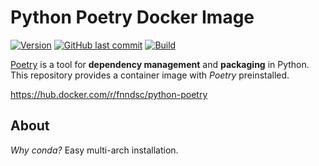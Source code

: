 # Python Poetry Docker Image

[![Version](https://img.shields.io/docker/v/fnndsc/python-poetry?sort=semver)](https://hub.docker.com/r/fnndsc/python-poetry)
[![GitHub last commit](https://img.shields.io/github/last-commit/FNNDSC/python-poetry)](https://github.com/FNNDSC/python-poetry)
[![Build](https://github.com/FNNDSC/python-poetry/actions/workflows/build.yml/badge.svg)](https://github.com/FNNDSC/python-poetry/actions)


[Poetry](https://python-poetry.org/docs/) is a tool for
**dependency management** and **packaging** in Python.
This repository provides a container image with _Poetry_ preinstalled.

https://hub.docker.com/r/fnndsc/python-poetry


## About

_Why conda?_ Easy multi-arch installation.
